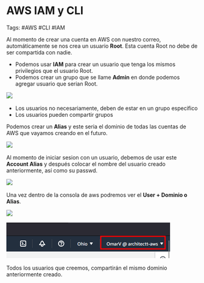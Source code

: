 # AWS IAM y CLI

Tags: #AWS #CLI #IAM

Al momento de crear una cuenta en AWS con nuestro correo, automáticamente se nos crea un usuario **Root**. Esta cuenta Root no debe de ser compartida con nadie. 
* Podemos usar **IAM** para crear un usuario que tenga los mismos privilegios que el usuario Root. 
* Podemos crear un grupo que se llame **Admin** en donde podemos agregar usuario que serian Root.

![](Pasted%20image%2020230528151651.png)

* Los usuarios no necesariamente, deben de estar en un grupo especifico
* Los usuarios pueden compartir grupos

Podemos crear un **Alias** y este seria el dominio de todas las cuentas de AWS que vayamos creando en el futuro.

![](Pasted%20image%2020230528151857.png)

Al momento de iniciar sesion con un usuario, debemos de usar este **Account Alias** y después colocar el nombre del usuario creado anteriormente, así como su passwd.

![](Pasted%20image%2020230528152038.png)


Una vez dentro de la consola de aws podremos ver el **User + Dominio o Alias**. 

![](Pasted%20image%2020230528152234.png)

![](Pasted%20image%2020230528152323.png)


Todos los usuarios que creemos, compartirán el mismo dominio anteriormente creado. 




